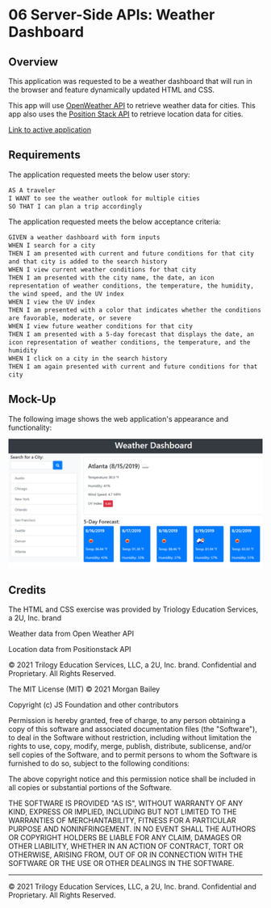# 06 Server-Side APIs: Weather Dashboard

## Overview

This application was requested to be a weather dashboard that will run in the browser and feature dynamically updated HTML and CSS.

This app will use [OpenWeather API](https://openweathermap.org/api) to retrieve weather data for cities. This app also uses the [Position Stack API](https://positionstack.com/documentation) to retrieve location data for cities.

[Link to active application](https://morgan-b.github.io/weather-dashboard/)
## Requirements

The application requested meets the below user story:

```
AS A traveler
I WANT to see the weather outlook for multiple cities
SO THAT I can plan a trip accordingly
```


The application requested meets the below acceptance criteria:

```
GIVEN a weather dashboard with form inputs
WHEN I search for a city
THEN I am presented with current and future conditions for that city and that city is added to the search history
WHEN I view current weather conditions for that city
THEN I am presented with the city name, the date, an icon representation of weather conditions, the temperature, the humidity, the wind speed, and the UV index
WHEN I view the UV index
THEN I am presented with a color that indicates whether the conditions are favorable, moderate, or severe
WHEN I view future weather conditions for that city
THEN I am presented with a 5-day forecast that displays the date, an icon representation of weather conditions, the temperature, and the humidity
WHEN I click on a city in the search history
THEN I am again presented with current and future conditions for that city
```

## Mock-Up

The following image shows the web application's appearance and functionality:

![The weather app includes a search option, a list of cities, and a five-day forecast and current weather conditions for Atlanta.](./Assets/06-server-side-apis-homework-demo.png)

## Credits

The HTML and CSS exercise was provided by Triology Education Services, a 2U, Inc. brand

Weather data from Open Weather API 

Location data from Positionstack API

© 2021 Trilogy Education Services, LLC, a 2U, Inc. brand. Confidential and Proprietary. All Rights Reserved.

The MIT License (MIT) © 2021 Morgan Bailey

Copyright (c) JS Foundation and other contributors

Permission is hereby granted, free of charge, to any person obtaining a copy of this software and associated documentation files (the "Software"), to deal in the Software without restriction, including without limitation the rights to use, copy, modify, merge, publish, distribute, sublicense, and/or sell copies of the Software, and to permit persons to whom the Software is furnished to do so, subject to the following conditions:

The above copyright notice and this permission notice shall be included in all copies or substantial portions of the Software.

THE SOFTWARE IS PROVIDED "AS IS", WITHOUT WARRANTY OF ANY KIND, EXPRESS OR IMPLIED, INCLUDING BUT NOT LIMITED TO THE WARRANTIES OF MERCHANTABILITY, FITNESS FOR A PARTICULAR PURPOSE AND NONINFRINGEMENT. IN NO EVENT SHALL THE AUTHORS OR COPYRIGHT HOLDERS BE LIABLE FOR ANY CLAIM, DAMAGES OR OTHER LIABILITY, WHETHER IN AN ACTION OF CONTRACT, TORT OR OTHERWISE, ARISING FROM, OUT OF OR IN CONNECTION WITH THE SOFTWARE OR THE USE OR OTHER DEALINGS IN THE SOFTWARE.


- - -
© 2021 Trilogy Education Services, LLC, a 2U, Inc. brand. Confidential and Proprietary. All Rights Reserved.

